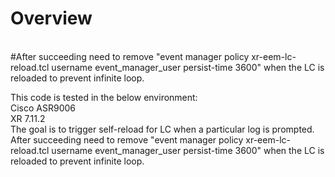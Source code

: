 # Overview

<br> #After succeeding need to remove "event manager policy xr-eem-lc-reload.tcl username event_manager_user persist-time 3600" when the LC is reloaded to prevent infinite loop.

This code is tested in the below environment:
<br> Cisco ASR9006
<br> XR 7.11.2
<br> The goal is to trigger self-reload for LC when a particular log is prompted.
<br> After succeeding need to remove "event manager policy xr-eem-lc-reload.tcl username event_manager_user persist-time 3600" when the LC is reloaded to prevent infinite loop.
